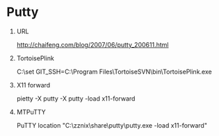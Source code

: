 Putty
=========================================

1. URL

	<http://chaifeng.com/blog/2007/06/putty_200611.html>

2. TortoisePlink

	C:\set GIT_SSH=C:\Program Files\TortoiseSVN\bin\TortoisePlink.exe

3.  X11 forward
    
    pietty -X
    putty -X
    putty -load x11-forward

4.  MTPuTTY
    
    PuTTY location "C:\zznix\share\putty\putty.exe  -load x11-forward"
